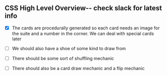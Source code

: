 ## CSS High Level Overview-- check slack for latest info

- [X] The cards are procedurally generated so each card needs an image for the suite and a number in the corner. We can deal with special cards later
- [ ] We should also have a shoe of some kind to draw from
- [ ] There should be some sort of shuffling mechanic
- [ ] There should also be a card draw mechanic and a flip mechanic


